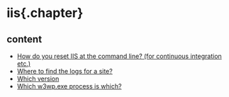 ﻿
# iis{.chapter}

## content

- [How do you reset IIS at the command line? (for continuous integration etc.)](reset_iis.md)
- [Where to find the logs for a site?](where_to_find_the_logs_for_a_site.md)
- [Which version](which_version.md)
- [Which w3wp.exe process is which?](which_w3wp_process_is_which.md)
